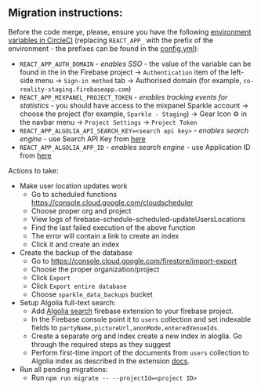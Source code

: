 ## Migration instructions:

Before the code merge, please, ensure you have the following [environment variables in CircleCI](https://app.circleci.com/settings/project/github/sparkletown/sparkle/environment-variables?return-to=https%3A%2F%2Fapp.circleci.com%2Fpipelines%2Fgithub%2Fsparkletown%2Fsparkle) (replacing `REACT_APP_` with the prefix of the environment - the prefixes can be found in the [config.yml](../../.circleci/config.yml)):

- `REACT_APP_AUTH_DOMAIN` - _enables SSO_ - the value of the variable can be found in the in the Firebase project -> `Authentication` item of the left-side menu -> `Sign-in method` tab -> Authorised domain (for example, `co-reality-staging.firebaseapp.com`)
- `REACT_APP_MIXPANEL_PROJECT_TOKEN` - _enables tracking events for statistics_ - you should have access to the mixpanel Sparkle account -> choose the project (for example, `Sparkle - Staging`) -> Gear Icon ⚙️ in the navbar menu -> `Project Settings` -> `Project Token`
- `REACT_APP_ALGOLIA_API_SEARCH_KEY=<search api key>` - _enables search engine_ - use Search API Key from [here](https://www.algolia.com/account/api-keys)
- `REACT_APP_ALGOLIA_APP_ID` - _enables search engine_ - use Application ID from [here](https://www.algolia.com/account/api-keys)

Actions to take:

- Make user location updates work
  - Go to scheduled functions https://console.cloud.google.com/cloudscheduler
  - Choose proper org and project
  - View logs of firebase-schedule-scheduled-updateUsersLocations
  - Find the last failed execution of the above function
  - The error will contain a link to create an index
  - Click it and create an index
- Create the backup of the database
  - Go to https://console.cloud.google.com/firestore/import-export
  - Choose the proper organization/project
  - Click `Export`
  - Click `Export entire database`
  - Choose `sparkle_data_backups` bucket
- Setup Algolia full-text search:
  - Add [Algolia search](https://www.algolia.com/developers/firebase-search-extension/) firebase extension to your firebase project.
  - In the Firebase console point it to `users` collection and set indexable fields to `partyName,pictureUrl,anonMode,enteredVenueIds`.
  - Create a separate org and index create a new index in aloglia. Go through the required steps as they suggest
  - Perform first-time import of the documents from `users` collection to Algolia index as described in the extension [docs](https://github.com/algolia/firestore-algolia-search/blob/main/POSTINSTALL.md#optional-import-existing-documents-or-reindex-after-configuration-changes).
- Run all pending migrations:
  - Run `npm run migrate -- --projectId=<project ID>`
